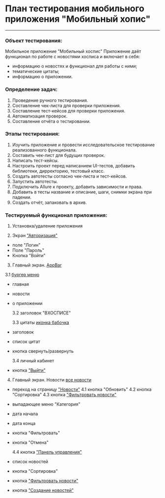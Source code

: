 # План тестирования мобильного приложения "Мобильный хопис"
______________________________________________________________
### Объект тестирования:
Мобильное приложение "Мобильный хоспис"
Приложение даёт функционал по работе с новостями хосписа и включает в себя:
- информацию о новостях и функционал для работы с ними;
- тематические цитаты;
- информацию о приложении.

### Определение задач:
1. Проведение ручного тестирования.
2. Составление чек-листа для проверки приложения.
3. Составление тест-кейсов для проверки приложения.
4. Автоматизация проверок.
5. Составление отчёта о тестировании.

### Этапы тестирования:
1. Изучить приложение и провести исследовательское тестирование реализованного функционала.
2. Составить чек-лист для будущих проверок.
3. Написать тест-кейсы.
4. Настроить проект перед написанием UI-тестов, добавить библиотеки, дирректорию, тестовый класс.
5. Создать автотесты согласно чек-листа и тест-кейсов.
5. Запустить автотесты.
6. Подключить Allure к проекту, добавить зависимости и права.
7. Добавить в тесты название и описание, шаги, снимки экрана при падении.
7. Создать отчёт, запаковать в архив.

### Тестируемый функционал приложения:
1. Установка/удаление приложения

2. Экран ["Авторизация"](Screenshot/screenHosp/Autorization.jpg)

- поле "Логин"
- Поле "Пароль"
- Кнопка "Войти"

3. Главный экран. [AppBar](Screenshot/screenHosp/AppBar.jpg)  

  3.1 [бургер меню](Screenshot/screenHosp/BurgerMenu.jpg)
- главная
- новости
- о приложении

  3.2 заголовок "ВХОСПИСЕ"  

  3.3 цитаты [иконка бабочка](Screenshot/screenHosp/QuotesPage.jpg)
- заголовок
- список цитат
- кнопка свернуть/развернуть

  3.4 личный кабинет
- кнопка ["Выйти"](Screenshot/screenHosp/LogOut.jpg)

4.  Главный экран. Новости [все новости](Screenshot/screenHosp/MainPage.jpg)  

- переход на страницу ["Новости"](Screenshot/screenHosp/NewsPage.jpg)
  4.1  кнопка "Обновить"
  4.2  кнопка "Сортировка"
  4.3  кнопка ["Фильтровать новости"](Screenshot/screenHosp/FilterNews.jpg)
- выпадающее меню "Категория"
- дата начала
- дата конца
- кнопка "Фильтровать"
- кнопка "Отмена"  

  4.4  кнопка ["Панель управления"](Screenshot/screenHosp/ControlPanel.jpg)
- список новостей
- кнопка "Сортировка"
- кнопка ["Фильтровать новости"](Screenshot/screenHosp/ControlPanelFilterNews.jpg)
- кнопка ["Создание новостей"](Screenshot/screenHosp/ControlPanelCreatingNews.jpg)





